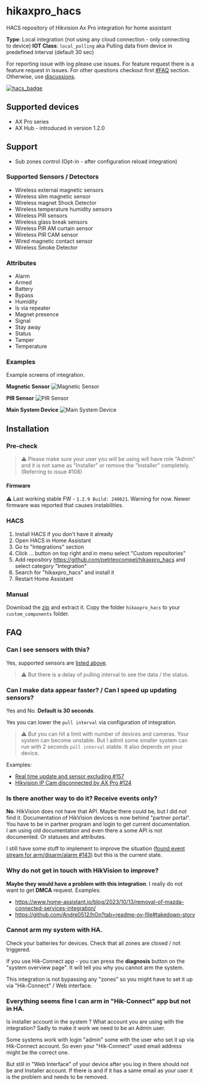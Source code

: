 # hikaxpro_hacs
HACS repository of Hikvision Ax Pro integration for home assistant

**Type**: Local integration (not using any cloud connection - only connecting to device)
**IOT Class**: `local_polling` aka Pulling data from device in predefined interval (default 30 sec)

For reporting issue with log please use issues.
For feature request there is a feature request in issues.
For other questions checkout first [#FAQ](#faq) section. Otherwise, use [discussions](https://github.com/petrleocompel/hikaxpro_hacs/discussions).

[![hacs_badge](https://img.shields.io/badge/HACS-Custom-41BDF5.svg)](https://github.com/hacs/integration)

## Supported devices
- AX Pro series
- AX Hub - introduced in version 1.2.0 

## Support
- Sub zones control (Opt-in - after configuration reload integration)

### Supported Sensors / Detectors
- Wireless external magnetic sensors
- Wireless slim magnetic sensor
- Wireless magnet Shock Detector
- Wireless temperature humidity sensors
- Wireless PIR sensors
- Wireless glass break sensors
- Wireless PIR AM curtain sensor
- Wireless PIR CAM sensor
- Wired magnetic contact sensor
- Wireless Smoke Detector

### Attributes
- Alarm
- Armed
- Battery
- Bypass
- Humidity
- Is via repeater
- Magnet presence
- Signal
- Stay away
- Status
- Tamper
- Temperature

### Examples
Example screens of integration. 

**Magnetic Sensor**
![Magnetic Sensor](https://user-images.githubusercontent.com/9423543/222737996-4eefb9a5-a09a-4713-a87e-71664580aaf2.png)

**PIR Sensor**
![PIR Sensor](https://user-images.githubusercontent.com/9423543/222738007-1961348c-9e94-46de-9a29-40aedc726e38.png)

**Main System Device**
![Main System Device](https://user-images.githubusercontent.com/9423543/224548626-823a6cfa-5c15-4a6a-97d2-32831797253c.png)


## Installation

### Pre-check
> ⚠️ Please make sure your user you will be using will have role "Admin" and it is not same as "Installer" or remove the "Installer" completely. (Referring to issue #108)


#### Firmware
⚠️ Last working stable FW - `1.2.9 Build: 240621`.
Warning for now. Newer firmware was reported that causes instabilities. 


### HACS

1. Install HACS if you don't have it already
2. Open HACS in Home Assistant
3. Go to "Integrations" section
4. Click ... button on top right and in menu select "Custom repositories"
5. Add repository https://github.com/petrleocompel/hikaxpro_hacs and select category "Integration"
6. Search for "hikaxpro_hacs" and install it
7. Restart Home Assistant

### Manual

Download the [zip](https://github.com/petrleocompel/hikaxpro_hacs/archive/refs/heads/master.zip) and extract it. Copy the folder `hikaxpro_hacs` to your `custom_components` folder.

## FAQ

### Can I see sensors with this?
Yes, supported sensors are [listed above](#supported-sensors--detectors).
> ⚠️ But there is a delay of pulling interval to see the data / the status. 

### Can I make data appear faster? / Can I speed up updating sensors?
Yes and No. **Default is 30 seconds**.

Yes you can lower the `pull interval` via configuration of integration.
> ⚠️ But you can hit a limit with number of devices and cameras. Your system can become unstable.
> But I admit some smaller system can run with 2 seconds `pull interval` stable. It also depends on your device. 

Examples:
- [Real time update and sensor excluding #157](https://github.com/petrleocompel/hikaxpro_hacs/issues/157)
- [Hikvision IP Cam disconnected by AX Pro #124](https://github.com/petrleocompel/hikaxpro_hacs/issues/124)

### Is there another way to do it? Receive events only?
**No**. HikVision does not have that API. Maybe there could be, but I did not find it.
Documentation of HikVision devices is now behind "partner portal".
You have to be in partner program and login to get current documentation.  
I am using old documentation and even there a some API is not documented. Or statuses and attributes.

I still have some stuff to implement to improve the situation ([found event stream for arm/disarm/alarm #143](https://github.com/petrleocompel/hikaxpro_hacs/issues/143#issuecomment-2539032085)) but this is the current state.

### Why do not get in touch with HikVision to improve?
**Maybe they would have a problem with this integration**. I really do not want to get **DMCA** request.
Examples:
- https://www.home-assistant.io/blog/2023/10/13/removal-of-mazda-connected-services-integration/
- https://github.com/Andre0512/hOn?tab=readme-ov-file#takedown-story

### Cannot arm my system with HA.

Check your batteries for devices. Check that all zones are closed / not triggered.

If you use Hik-Connect app - you can press the **diagnosis** button on the "system overview page".
It will tell you why you cannot arm the system. 

This integration is not bypassing any "zones" so you might have to set it up via "Hik-Connect" / Web interface.

### Everything seems fine I can arm in "Hik-Connect" app but not in HA.

Is installer account in the system ? What account you are using with the integration?
Sadly to make it work we need to be an Admin user.

Some systems work with login "admin" some with the user who set it up via Hik-Connect account.
So even your "Hik-Connect" used email address might be the correct one.

But still in "Web Interface" of your device after you log in there should not be and Installer account. 
If there is and if it has a same email as your user it is the problem and needs to be removed.
